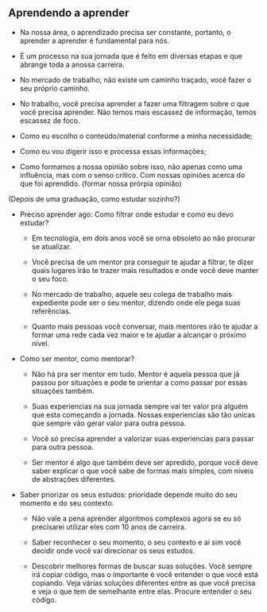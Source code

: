 ## Aprendendo a aprender

- Na nossa área, o aprendizado precisa ser constante, portanto, o aprender a aprender é fundamental para nós.

- É um processo na sua jornada que é feito em diversas etapas e que abrange toda a anossa carreira.

- No mercado de trabalho, não existe um caminho traçado, você fazer o seu próprio caminho.

- No trabalho, você precisa aprender a fazer uma filtragem sobre o que você precisa aprender. Não temos mais escassez de informação, temos escassez de foco.

- Como eu escolho o conteúdo/material conforme a minha necessidade;

- Como eu vou digerir isso e processa essas informações;

- Como formamos a nossa opinião sobre isso, não apenas como uma influência, mas com o senso crítico. Com nossas opiniões acerca do que foi aprendido. (formar nossa prórpia opinião)

(Depois de uma graduação, como estudar sozinho?)
- Preciso aprender ago: Como filtrar onde estudar e como eu devo estudar?
  - Em tecnologia, em dois anos você se orna obsoleto ao não procurar se atualizar.
  - Você precisa de um mentor pra conseguir te ajudar a filtrar, te dizer quais lugares irão te trazer mais resultados e onde você deve manter o seu foco.

  - No mercado de trabalho, aquele seu colega de trabalho mais expediente pode ser o seu mentor, dizendo onde ele pega suas referências.

  - Quanto mais pessoas você conversar, mais mentores irão te ajudar a formar uma rede cada vez maior e te ajudar a alcançar o próximo nível.


- Como ser mentor, como mentorar?
  - Não há pra ser mentor em tudo. Mentor é aquela pessoa que já passou por situações e pode te orientar a como passar por essas situações também.

  - Suas experiencias na sua jornada sempre vai ter valor pra alguém que esta começando a jornada. Nossas experiencias são tão unicas que sempre vão gerar valor para outra pessoa.

  - Você só precisa aprender a valorizar suas experiencias para passar para outra pessoa.

  - Ser mentor é algo que também deve ser apredido, porque você deve saber explicar o que você sabe de formas mais simples, com níveis de abstrações diferentes.

- Saber priorizar os seus estudos: prioridade depende muito do seu momento e do seu contexto. 
  - Não vale a pena aprender algoritmos complexos agora se eu só precisarei utilizar eles com 10 anos de carreira.

  - Saber reconhecer o seu momento, o seu contexto e aí sim você decidir onde você vai direcionar os seus estudos.

  - Descobrir melhores formas de buscar suas soluções. Você sempre irá copiar código, mas o importante é você entender o que você está copiando. Veja várias soluções diferentes entre as que você precisa e veja o que tem de semelhante entre elas. Procure entender o seu código.